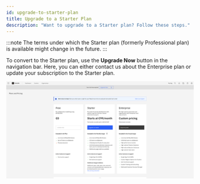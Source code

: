 ```yaml
---
id: upgrade-to-starter-plan
title: Upgrade to a Starter Plan
description: "Want to upgrade to a Starter plan? Follow these steps."
---
```


:::note
The terms under which the Starter plan (formerly Professional plan) is available might change in the future.
:::

To convert to the Starter plan, use the **Upgrade Now** button in the navigation bar. Here, you can either contact us about the Enterprise plan or update your subscription to the Starter plan.

![paid-request](./img/checkout.png)
